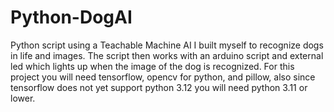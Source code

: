 # Python-DogAI
Python script using a Teachable Machine AI I built myself to recognize dogs in life and images. The script then works with an arduino script and external led which lights up when the image of the dog is recognized.
For this project you will need tensorflow, opencv for python, and pillow, also since tensorflow does not yet support python 3.12 you will need python 3.11 or lower.
